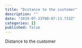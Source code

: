 ```yaml
---
title: "Distance to the customer"
description: ""
date: "2019-07-23T00:07:13.733Z"
categories: []
published: false
---
```


  

Distance to the customer
